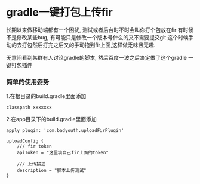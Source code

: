 # gradle一键打包上传fir



长期以来做移动端都有一个困扰, 测试或者后台时不时会叫你打个包放在fir
有时候不是修改某些bug, 有可能只是修改一个版本号什么的又不需要提交git
这个时候手动的去打包然后打完之后又的手动拖到fir上面,这样做乏味且无趣.

无意间看到某群有人讨论gradle的脚本, 然后百度一波之后决定做了这个gradle
一键打包插件

###  简单的使用姿势
1.在根目录的build.gradle里面添加

``` classpath xxxxxxx ```

2.在app目录下的build.gradle里面添加

```
apply plugin: 'com.badyouth.uploadFirPlugin'

uploadConfig {
    /// fir token
    apiToken = "这里填自己fir上面的token"

    /// 上传描述
    description = "脚本上传测试"
}
```
